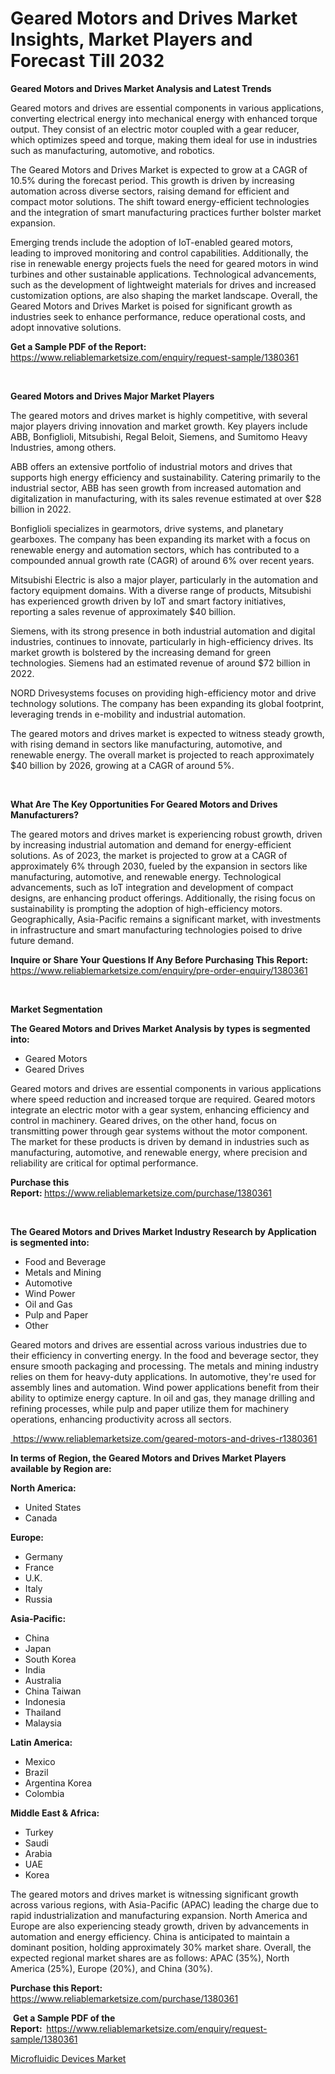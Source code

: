 <p><h1>Geared Motors and Drives Market Insights, Market Players and Forecast Till 2032</h1></p><p><strong>Geared Motors and Drives Market Analysis and Latest Trends</strong></p>
<p><p>Geared motors and drives are essential components in various applications, converting electrical energy into mechanical energy with enhanced torque output. They consist of an electric motor coupled with a gear reducer, which optimizes speed and torque, making them ideal for use in industries such as manufacturing, automotive, and robotics.</p><p>The Geared Motors and Drives Market is expected to grow at a CAGR of 10.5% during the forecast period. This growth is driven by increasing automation across diverse sectors, raising demand for efficient and compact motor solutions. The shift toward energy-efficient technologies and the integration of smart manufacturing practices further bolster market expansion.</p><p>Emerging trends include the adoption of IoT-enabled geared motors, leading to improved monitoring and control capabilities. Additionally, the rise in renewable energy projects fuels the need for geared motors in wind turbines and other sustainable applications. Technological advancements, such as the development of lightweight materials for drives and increased customization options, are also shaping the market landscape. Overall, the Geared Motors and Drives Market is poised for significant growth as industries seek to enhance performance, reduce operational costs, and adopt innovative solutions.</p></p>
<p><strong>Get a Sample PDF of the Report:&nbsp;</strong> <a href="https://www.reliablemarketsize.com/enquiry/request-sample/1380361?utm_campaign=2625&utm_medium=2&utm_source=Github&utm_content=ia&utm_term=08042025&utm_id=geared-motors-and-drives">https://www.reliablemarketsize.com/enquiry/request-sample/1380361</a></p>
<p>&nbsp;</p>
<p><strong>Geared Motors and Drives Major Market Players</strong></p>
<p><p>The geared motors and drives market is highly competitive, with several major players driving innovation and market growth. Key players include ABB, Bonfiglioli, Mitsubishi, Regal Beloit, Siemens, and Sumitomo Heavy Industries, among others. </p><p>ABB offers an extensive portfolio of industrial motors and drives that supports high energy efficiency and sustainability. Catering primarily to the industrial sector, ABB has seen growth from increased automation and digitalization in manufacturing, with its sales revenue estimated at over $28 billion in 2022.</p><p>Bonfiglioli specializes in gearmotors, drive systems, and planetary gearboxes. The company has been expanding its market with a focus on renewable energy and automation sectors, which has contributed to a compounded annual growth rate (CAGR) of around 6% over recent years.</p><p>Mitsubishi Electric is also a major player, particularly in the automation and factory equipment domains. With a diverse range of products, Mitsubishi has experienced growth driven by IoT and smart factory initiatives, reporting a sales revenue of approximately $40 billion.</p><p>Siemens, with its strong presence in both industrial automation and digital industries, continues to innovate, particularly in high-efficiency drives. Its market growth is bolstered by the increasing demand for green technologies. Siemens had an estimated revenue of around $72 billion in 2022.</p><p>NORD Drivesystems focuses on providing high-efficiency motor and drive technology solutions. The company has been expanding its global footprint, leveraging trends in e-mobility and industrial automation.</p><p>The geared motors and drives market is expected to witness steady growth, with rising demand in sectors like manufacturing, automotive, and renewable energy. The overall market is projected to reach approximately $40 billion by 2026, growing at a CAGR of around 5%.</p></p>
<p>&nbsp;</p>
<p><strong>What Are The Key Opportunities For Geared Motors and Drives Manufacturers?</strong></p>
<p><p>The geared motors and drives market is experiencing robust growth, driven by increasing industrial automation and demand for energy-efficient solutions. As of 2023, the market is projected to grow at a CAGR of approximately 6% through 2030, fueled by the expansion in sectors like manufacturing, automotive, and renewable energy. Technological advancements, such as IoT integration and development of compact designs, are enhancing product offerings. Additionally, the rising focus on sustainability is prompting the adoption of high-efficiency motors. Geographically, Asia-Pacific remains a significant market, with investments in infrastructure and smart manufacturing technologies poised to drive future demand.</p></p>
<p><strong>Inquire or Share Your Questions If Any Before Purchasing This Report:</strong> <a href="https://www.reliablemarketsize.com/enquiry/pre-order-enquiry/1380361?utm_campaign=2625&utm_medium=2&utm_source=Github&utm_content=ia&utm_term=08042025&utm_id=geared-motors-and-drives">https://www.reliablemarketsize.com/enquiry/pre-order-enquiry/1380361</a></p>
<p>&nbsp;</p>
<p><strong>Market Segmentation</strong></p>
<p><strong>The Geared Motors and Drives Market Analysis by types is segmented into:</strong></p>
<p><ul><li>Geared Motors</li><li>Geared Drives</li></ul></p>
<p><p>Geared motors and drives are essential components in various applications where speed reduction and increased torque are required. Geared motors integrate an electric motor with a gear system, enhancing efficiency and control in machinery. Geared drives, on the other hand, focus on transmitting power through gear systems without the motor component. The market for these products is driven by demand in industries such as manufacturing, automotive, and renewable energy, where precision and reliability are critical for optimal performance.</p></p>
<p><strong>Purchase this Report:&nbsp;</strong><a href="https://www.reliablemarketsize.com/purchase/1380361?utm_campaign=2625&utm_medium=2&utm_source=Github&utm_content=ia&utm_term=08042025&utm_id=geared-motors-and-drives">https://www.reliablemarketsize.com/purchase/1380361</a></p>
<p>&nbsp;</p>
<p><strong>The Geared Motors and Drives Market Industry Research by Application is segmented into:</strong></p>
<p><ul><li>Food and Beverage</li><li>Metals and Mining</li><li>Automotive</li><li>Wind Power</li><li>Oil and Gas</li><li>Pulp and Paper</li><li>Other</li></ul></p>
<p><p>Geared motors and drives are essential across various industries due to their efficiency in converting energy. In the food and beverage sector, they ensure smooth packaging and processing. The metals and mining industry relies on them for heavy-duty applications. In automotive, they're used for assembly lines and automation. Wind power applications benefit from their ability to optimize energy capture. In oil and gas, they manage drilling and refining processes, while pulp and paper utilize them for machinery operations, enhancing productivity across all sectors.</p></p>
<p><a href="https://www.reliablemarketsize.com/geared-motors-and-drives-r1380361?utm_campaign=2625&utm_medium=2&utm_source=Github&utm_content=ia&utm_term=08042025&utm_id=geared-motors-and-drives">&nbsp;https://www.reliablemarketsize.com/geared-motors-and-drives-r1380361</a></p>
<p><strong>In terms of Region, the Geared Motors and Drives Market Players available by Region are:</strong></p>
<p>
    <p> <strong> North America: </strong>
        <ul>
            <li>United States</li>
            <li>Canada</li>
        </ul>
        </p> 
    <p> <strong> Europe: </strong>
        <ul>
            <li>Germany</li>
            <li>France</li>
            <li>U.K.</li>
            <li>Italy</li>
            <li>Russia</li>
        </ul>
        </p> 
    <p> <strong> Asia-Pacific: </strong>
        <ul>
            <li>China</li>
            <li>Japan</li>
            <li>South Korea</li>
            <li>India</li>
            <li>Australia</li>
            <li>China Taiwan</li>
            <li>Indonesia</li>
            <li>Thailand</li>
            <li>Malaysia</li>
        </ul>
        </p> 
    <p> <strong> Latin America: </strong>
        <ul>
            <li>Mexico</li>
            <li>Brazil</li>
            <li>Argentina Korea</li>
            <li>Colombia</li>
        </ul>
        </p> 
    <p> <strong> Middle East & Africa: </strong>
        <ul>
            <li>Turkey</li>
            <li>Saudi</li>
            <li>Arabia</li>
            <li>UAE</li>
            <li>Korea</li>
        </ul>
    </p>
    </p>
<p><p>The geared motors and drives market is witnessing significant growth across various regions, with Asia-Pacific (APAC) leading the charge due to rapid industrialization and manufacturing expansion. North America and Europe are also experiencing steady growth, driven by advancements in automation and energy efficiency. China is anticipated to maintain a dominant position, holding approximately 30% market share. Overall, the expected regional market shares are as follows: APAC (35%), North America (25%), Europe (20%), and China (30%).</p></p>
<p><strong>Purchase this Report: </strong><a href="https://www.reliablemarketsize.com/purchase/1380361?utm_campaign=2625&utm_medium=2&utm_source=Github&utm_content=ia&utm_term=08042025&utm_id=geared-motors-and-drives">https://www.reliablemarketsize.com/purchase/1380361</a></p>
<p>&nbsp;<strong>Get a Sample PDF of the Report:&nbsp;&nbsp;</strong><a href="https://www.reliablemarketsize.com/enquiry/request-sample/1380361?utm_campaign=2625&utm_medium=2&utm_source=Github&utm_content=ia&utm_term=08042025&utm_id=geared-motors-and-drives">https://www.reliablemarketsize.com/enquiry/request-sample/1380361</a></p>
<p><strong></strong></p>
<p><p><a href="https://github.com/hillsmyung726/Market-Research-Report-List-1/blob/main/microfluidic-devices-market.md?utm_campaign=2625&utm_medium=2&utm_source=Github&utm_content=ia&utm_term=08042025&utm_id=geared-motors-and-drives">Microfluidic Devices Market</a></p></p>